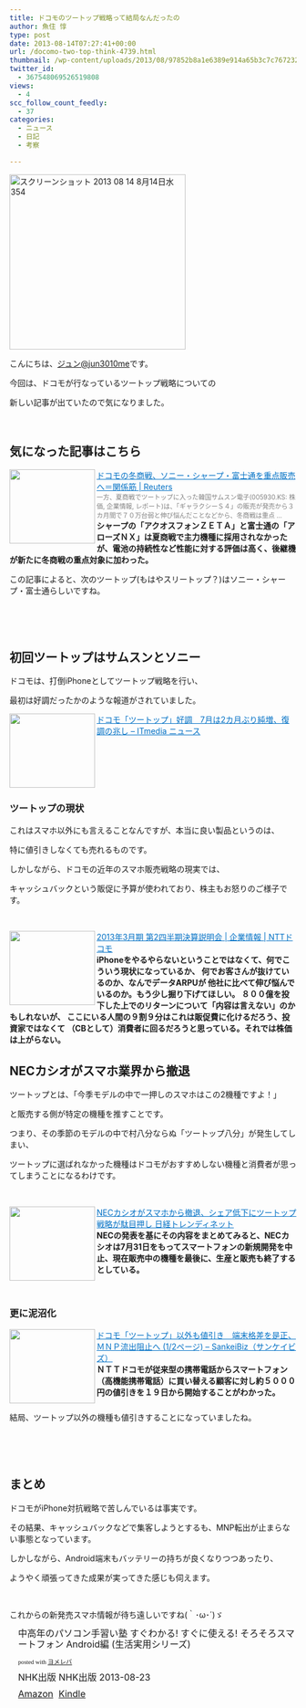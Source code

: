 ```yaml
---
title: ドコモのツートップ戦略って結局なんだったの
author: 魚住 惇
type: post
date: 2013-08-14T07:27:41+00:00
url: /docomo-two-top-think-4739.html
thumbnail: /wp-content/uploads/2013/08/97852b8a1e6389e914a65b3c7c7672321.png
twitter_id:
  - 367548069526519808
views:
  - 4
scc_follow_count_feedly:
  - 37
categories:
  - ニュース
  - 日記
  - 考察

---
```

<img decoding="async" loading="lazy" title="スクリーンショット_2013-08-14_8月14日水354.png" src="/wp-content/uploads/2013/08/97852b8a1e6389e914a65b3c7c767232.png" alt="スクリーンショット 2013 08 14 8月14日水354" width="309" height="307" border="0" />

<!--more-->

こんにちは、[ジュン@jun3010me][1]です。

今回は、ドコモが行なっているツートップ戦略についての

新しい記事が出ていたので気になりました。

 

## 気になった記事はこちら

<a href="http://jp.reuters.com/article/topNews/idJPTYE97D02P20130814" target="_blank"><img decoding="async" loading="lazy" class="alignleft" src="http://capture.heartrails.com/150x130/shadow?http://jp.reuters.com/article/topNews/idJPTYE97D02P20130814" alt="" width="150" height="130" align="left" border="0" /></a><a style="color: #0070c5;" href="http://jp.reuters.com/article/topNews/idJPTYE97D02P20130814" target="_blank">ドコモの冬商戦、ソニー・シャープ・富士通を重点販売へ＝関係筋 | Reuters</a><a href="http://b.hatena.ne.jp/entry/http://jp.reuters.com/article/topNews/idJPTYE97D02P20130814" target="_blank"><img decoding="async" src="http://b.hatena.ne.jp/entry/image/http://jp.reuters.com/article/topNews/idJPTYE97D02P20130814" alt="" border="0" /></a>  
<span style="color: #808080; font-size: 80%;">一方、夏商戦でツートップに入った韓国サムスン電子(005930.KS: 株価, 企業情報, レポート)は、「ギャラクシーＳ４」の販売が発売から３カ月間で７０万台弱と伸び悩んだことなどから、冬商戦は重点 &#8230;</span>  
**シャープの「アクオスフォンＺＥＴＡ」と富士通の「アローズＮＸ」は夏商戦で主力機種に採用されなかったが、電池の持続性など性能に対する評価は高く、後継機が新たに冬商戦の重点対象に加わった。**<br style="clear: both;" />

この記事によると、次のツートップ(もはやスリートップ？)はソニー・シャープ・富士通らしいですね。

 

 

## 初回ツートップはサムスンとソニー

ドコモは、打倒iPhoneとしてツートップ戦略を行い、

最初は好調だったかのような報道がされていました。

<a href="http://www.itmedia.co.jp/news/articles/1308/08/news050.html" target="_blank"><img decoding="async" loading="lazy" class="alignleft" src="http://capture.heartrails.com/150x130/shadow?http://www.itmedia.co.jp/news/articles/1308/08/news050.html" alt="" width="150" height="130" align="left" border="0" /></a><a style="color: #0070c5;" href="http://www.itmedia.co.jp/news/articles/1308/08/news050.html" target="_blank">ドコモ「ツートップ」好調　7月は2カ月ぶり純増、復調の兆し &#8211; ITmedia ニュース</a><a href="http://b.hatena.ne.jp/entry/http://www.itmedia.co.jp/news/articles/1308/08/news050.html" target="_blank"><img decoding="async" src="http://b.hatena.ne.jp/entry/image/http://www.itmedia.co.jp/news/articles/1308/08/news050.html" alt="" border="0" /></a><br style="clear: both;" />

### ツートップの現状

これはスマホ以外にも言えることなんですが、本当に良い製品というのは、

特に値引きしなくても売れるものです。

しかしながら、ドコモの近年のスマホ販売戦略の現実では、

キャッシュバックという販促に予算が使われており、株主もお怒りのご様子です。

 

<a href="http://www.irwebcasting.com/121026/01/f516c779ec/index.html" target="_blank"><img decoding="async" loading="lazy" class="alignleft" src="http://capture.heartrails.com/150x130/shadow?http://www.irwebcasting.com/121026/01/f516c779ec/index.html" alt="" width="150" height="130" align="left" border="0" /></a><a style="color: #0070c5;" href="http://www.irwebcasting.com/121026/01/f516c779ec/index.html" target="_blank">2013年3月期 第2四半期決算説明会 | 企業情報 | NTTドコモ</a><a href="http://b.hatena.ne.jp/entry/http://www.irwebcasting.com/121026/01/f516c779ec/index.html" target="_blank"><img decoding="async" src="http://b.hatena.ne.jp/entry/image/http://www.irwebcasting.com/121026/01/f516c779ec/index.html" alt="" border="0" /></a>  
**iPhoneをやるやらないということではなくて、何でこういう現状になっているか、 何でお客さんが抜けているのか、なんでデータARPUが 他社に比べて伸び悩んでいるのか。もう少し掘り下げてほしい。 ８００億を投下した上でのリターンについて「内容は言えない」のかもしれないが、 ここにいる人間の９割９分はこれは販促費に化けるだろう、投資家ではなくて （CBとして）消費者に回るだろうと思っている。それでは株価は上がらない。**<br style="clear: both;" /> 

## NECカシオがスマホ業界から撤退

ツートップとは、「今季モデルの中で一押しのスマホはこの2機種ですよ！」

と販売する側が特定の機種を推すことです。

つまり、その季節のモデルの中で村八分ならぬ「ツートップ八分」が発生してしまい、

ツートップに選ばれなかった機種はドコモがおすすめしない機種と消費者が思ってしまうことになるわけです。

 

<a href="http://trendy.nikkeibp.co.jp/article/column/20130802/1051281/" target="_blank"><img decoding="async" loading="lazy" class="alignleft" src="http://capture.heartrails.com/150x130/shadow?http://trendy.nikkeibp.co.jp/article/column/20130802/1051281/" alt="" width="150" height="130" align="left" border="0" /></a><a style="color: #0070c5;" href="http://trendy.nikkeibp.co.jp/article/column/20130802/1051281/" target="_blank">NECカシオがスマホから撤退、シェア低下にツートップ戦略が駄目押し 日経トレンディネット</a><a href="http://b.hatena.ne.jp/entry/http://trendy.nikkeibp.co.jp/article/column/20130802/1051281/" target="_blank"><img decoding="async" src="http://b.hatena.ne.jp/entry/image/http://trendy.nikkeibp.co.jp/article/column/20130802/1051281/" alt="" border="0" /></a>  
**NECの発表を基にその内容をまとめてみると、NECカシオは7月31日をもってスマートフォンの新規開発を中止、現在販売中の機種を最後に、生産と販売も終了するとしている。**

 

### 更に泥沼化

<a href="http://www.sankeibiz.jp/business/news/130717/bsj1307170801003-n1.htm" target="_blank"><img decoding="async" loading="lazy" class="alignleft" src="http://capture.heartrails.com/150x130/shadow?http://www.sankeibiz.jp/business/news/130717/bsj1307170801003-n1.htm" alt="" width="150" height="130" align="left" border="0" /></a><a style="color: #0070c5;" href="http://www.sankeibiz.jp/business/news/130717/bsj1307170801003-n1.htm" target="_blank">ドコモ「ツートップ」以外も値引き　端末格差を是正、ＭＮＰ流出阻止へ (1/2ページ) &#8211; SankeiBiz（サンケイビズ）</a><a href="http://b.hatena.ne.jp/entry/http://www.sankeibiz.jp/business/news/130717/bsj1307170801003-n1.htm" target="_blank"><img decoding="async" src="http://b.hatena.ne.jp/entry/image/http://www.sankeibiz.jp/business/news/130717/bsj1307170801003-n1.htm" alt="" border="0" /></a>  
**ＮＴＴドコモが従来型の携帯電話からスマートフォン（高機能携帯電話）に買い替える顧客に対し約５０００円の値引きを１９日から開始することがわかった。**<br style="clear: both;" />

結局、ツートップ以外の機種も値引きすることになっていましたね。

 

 

## まとめ

ドコモがiPhone対抗戦略で苦しんでいるは事実です。

その結果、キャッシュバックなどで集客しようとするも、MNP転出が止まらない事態となっています。

しかしながら、Android端末もバッテリーの持ちが良くなりつつあったり、

ようやく頑張ってきた成果が実ってきた感じも伺えます。

 

これからの新発売スマホ情報が待ち遠しいですね(｀･ω･´)ゞ

<div class="booklink-box" style="text-align: left; padding-bottom: 20px; font-size: medium; /zoom: 1; overflow: hidden;">
  <div class="booklink-image" style="float: left; margin: 0 15px 10px 0;">
    <a name="booklink" href="http://www.amazon.co.jp/exec/obidos/asin/414199183X/jn050191-22/" rel="nofollow" target="_blank"></a><img decoding="async" style="border: none;" src="http://ecx.images-amazon.com/images/I/51DK6zczNtL._SL160_.jpg" alt="" />
  </div>
  <div class="booklink-info" style="line-height: 120%; /zoom: 1; overflow: hidden;">
    <div class="booklink-name" style="margin-bottom: 10px; line-height: 120%;">
      <a name="booklink" href="http://www.amazon.co.jp/exec/obidos/asin/414199183X/jn050191-22/" rel="nofollow" target="_blank"></a>中高年のパソコン手習い塾 すぐわかる! すぐに使える! そろそろスマートフォン Android編 (生活実用シリーズ)</p>
      <div class="booklink-powered-date" style="font-size: 8pt; margin-top: 5px; font-family: verdana; line-height: 120%;">
        posted with <a href="http://yomereba.com" target="_blank">ヨメレバ</a>
      </div>
    </div>
    <div class="booklink-detail" style="margin-bottom: 5px;">
      NHK出版 NHK出版 2013-08-23
    </div>
    <div class="booklink-link2" style="margin-top: 10px;">
      <div class="shoplinkamazon" style="display: inline; margin-right: 5px;">
        <a title="アマゾン" href="http://www.amazon.co.jp/exec/obidos/asin/414199183X/jn050191-22/" rel="nofollow" target="_blank">Amazon</a>
      </div>
      <div class="shoplinkkindle" style="display: inline; margin-right: 5px;">
        <a href="http://www.amazon.co.jp/gp/search?keywords=%92%86%8D%82%94N%82%CC%83p%83%5C%83R%83%93%8E%E8%8FK%82%A2%8Fm%20%82%B7%82%AE%82%ED%82%A9%82%E9%21%20%20%82%B7%82%AE%82%C9%8Eg%82%A6%82%E9%21%20%20%82%BB%82%EB%82%BB%82%EB%83X%83%7D%81%5B%83g%83t%83H%83%93%20Android%95%D2%20%28%90%B6%8A%88%8E%C0%97p%83V%83%8A%81%5B%83Y%29&__mk_ja_JP=%83J%83%5E%83J%83i&url=node%3D2275256051&tag=jn050191-22" rel="nofollow" target="_blank">Kindle</a>
      </div>
    </div>
  </div>
  <div class="booklink-footer" style="clear: left;">
     
  </div>
</div>

 [1]: https://twitter.com/jun3010me